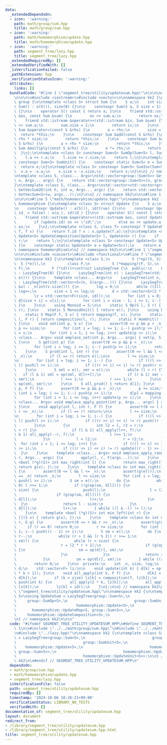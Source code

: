```yaml
---
data:
  _extendedDependsOn:
  - icon: ':warning:'
    path: math/group/sum.hpp
    title: math/group/sum.hpp
  - icon: ':warning:'
    path: math/homomorphism/update.hpp
    title: math/homomorphism/update.hpp
  - icon: ':warning:'
    path: segment_tree/lazy.hpp
    title: segment_tree/lazy.hpp
  _extendedRequiredBy: []
  _extendedVerifiedWith: []
  _isVerificationFailed: false
  _pathExtension: hpp
  _verificationStatusIcon: ':warning:'
  attributes:
    links: []
  bundledCode: "#line 1 \"segment_tree/utility/updatesum.hpp\"\n\n\n\n#line 1 \"math/group/sum.hpp\"\
    \n\n\n\n#include <iostream>\n#include <vector>\n\nnamespace kk2 {\n\nnamespace\
    \ group {\n\ntemplate <class S> struct Sum {\n    S a;\n    int size;\n\n    constexpr\
    \ Sum() : a(S()), size(0) {}\n\n    constexpr Sum(S a, S size = 1) : a(a), size(size)\
    \ {}\n\n    operator S() const { return a; }\n\n    friend std::ostream &operator<<(std::ostream\
    \ &os, const Sum &sum) {\n        os << sum.a;\n        return os;\n    }\n\n\
    \    friend std::istream &operator>>(std::istream &is, Sum &sum) {\n        is\
    \ >> sum.a;\n        sum.size = 1;\n        return is;\n    }\n\n    constexpr\
    \ Sum &operator=(const S &rhs) {\n        a = rhs;\n        size = 1;\n      \
    \  return *this;\n    }\n\n    constexpr Sum &add(const S &rhs) {\n        a +=\
    \ rhs * size;\n        return *this;\n    }\n\n    constexpr Sum &update(const\
    \ S &rhs) {\n        a = rhs * size;\n        return *this;\n    }\n\n    constexpr\
    \ Sum &multiply(const S &rhs) {\n        a *= rhs;\n        return *this;\n  \
    \  }\n};\n\ntemplate <class S> constexpr Sum<S> SumOp(Sum<S> l, Sum<S> r) {\n\
    \    l.a += r.a;\n    l.size += r.size;\n    return l;\n}\n\ntemplate <class S>\
    \ constexpr Sum<S> SumUnit() {\n    constexpr static Sum<S> e = Sum<S>();\n  \
    \  return e;\n}\n\ntemplate <class S> constexpr Sum<S> SumInv(Sum<S> x) {\n  \
    \  x.a = -x.a;\n    x.size = -x.size;\n    return x;\n}\n\n} // namespace group\n\
    \ntemplate <class S, class... Args>\nstd::vector<group::Sum<S>> GetVecSum(int\
    \ n, Args... args) {\n    return std::vector<group::Sum<S>>(n, group::Sum<S>(args...));\n\
    }\n\ntemplate <class S, class... Args>\nstd::vector<std::vector<group::Sum<S>>>\
    \ GetVecSum2D(int h, int w, Args... args) {\n    return std::vector<std::vector<group::Sum<S>>>(h,\
    \ GetVecSum<S>(w, args...));\n}\n\n} // namespace kk2\n\n\n#line 1 \"math/homomorphism/update.hpp\"\
    \n\n\n\n#line 5 \"math/homomorphism/update.hpp\"\n\nnamespace kk2 {\n\nnamespace\
    \ homomorphism {\n\ntemplate <class S> struct Update {\n    S a;\n    bool id;\n\
    \n    constexpr Update() : a(S()), id(true) {}\n\n    constexpr Update(S a_, bool\
    \ id_ = false) : a(a_), id(id_) {}\n\n    operator S() const { return a; }\n\n\
    \    friend std::ostream &operator<<(std::ostream &os, const Update &update) {\n\
    \        if (update.id) os << \"id\";\n        else os << update.a;\n        return\
    \ os;\n    }\n};\n\ntemplate <class S, class T> constexpr T UpdateMap(Update<S>\
    \ f, T x) {\n    return f.id ? x : x.update(f.a);\n}\n\ntemplate <class S> constexpr\
    \ Update<S> UpdateComposition(Update<S> l, Update<S> r) {\n    if (l.id) return\
    \ r;\n    return l;\n}\n\ntemplate <class S> constexpr Update<S> UpdateUnit()\
    \ {\n    constexpr static Update<S> e = Update<S>();\n    return e;\n}\n\n} //\
    \ namespace homomorphism\n\n} // namespace kk2\n\n\n#line 1 \"segment_tree/lazy.hpp\"\
    \n\n\n\n#include <cassert>\n#include <functional>\n#line 7 \"segment_tree/lazy.hpp\"\
    \n\nnamespace kk2 {\n\ntemplate <class S,\n          S (*op)(S, S),\n        \
    \  S (*e)(),\n          class F,\n          S (*mapping)(F, S),\n          F (*composition)(F,\
    \ F),\n          F (*id)()>\nstruct LazySegTree {\n  public:\n    LazySegTree()\
    \ : LazySegTree(0) {}\n\n    LazySegTree(int n) : LazySegTree(std::vector<S>(n,\
    \ e())) {}\n\n    template <class... Args>\n    LazySegTree(int n, Args... args)\
    \ : LazySegTree(std::vector<S>(n, S(args...))) {}\n\n    LazySegTree(const std::vector<S>\
    \ &v) : _n(int(v.size())) {\n        log = 0;\n        while ((1ll << log) < _n)\
    \ log++;\n        size = 1 << log;\n        d = std::vector<S>(2 * size, e());\n\
    \        lz = std::vector<F>(size, id());\n        for (int i = 0; i < _n; i++)\
    \ d[size + i] = v[i];\n        for (int i = size - 1; i >= 1; i--) { update(i);\
    \ }\n    }\n\n    using Monoid = S;\n\n    static S Op(S l, S r) { return op(l,\
    \ r); }\n\n    static S MonoidUnit() { return e(); }\n\n    using Hom = F;\n\n\
    \    static S Map(F f, S x) { return mapping(f, x); }\n\n    static F Composition(F\
    \ l, F r) { return composition(l, r); }\n\n    static F HomUnit() { return id();\
    \ }\n\n    void set(int p, S x) {\n        assert(0 <= p && p < _n);\n       \
    \ p += size;\n        for (int i = log; i >= 1; i--) push(p >> i);\n        d[p]\
    \ = x;\n        for (int i = 1; i <= log; i++) update(p >> i);\n    }\n\n    template\
    \ <class... Args> void emplace_set(int p, Args... args) { set(p, S(args...));\
    \ }\n\n    S get(int p) {\n        assert(0 <= p && p < _n);\n        p += size;\n\
    \        for (int i = log; i >= 1; i--) push(p >> i);\n        return d[p];\n\
    \    }\n\n    S prod(int l, int r) {\n        assert(0 <= l && l <= r && r <=\
    \ _n);\n        if (l == r) return e();\n\n        l += size;\n        r += size;\n\
    \n        for (int i = log; i >= 1; i--) {\n            if (((l >> i) << i) !=\
    \ l) push(l >> i);\n            if (((r >> i) << i) != r) push(r >> i);\n    \
    \    }\n\n        S sml = e(), smr = e();\n        while (l < r) {\n         \
    \   if (l & 1) sml = op(sml, d[l++]);\n            if (r & 1) smr = op(d[--r],\
    \ smr);\n            l >>= 1;\n            r >>= 1;\n        }\n\n        return\
    \ op(sml, smr);\n    }\n\n    S all_prod() { return d[1]; }\n\n    void apply(int\
    \ p, F f) {\n        assert(0 <= p && p < _n);\n        p += size;\n        for\
    \ (int i = log; i >= 1; i--) push(p >> i);\n        d[p] = mapping(f, d[p]);\n\
    \        for (int i = 1; i <= log; i++) update(p >> i);\n    }\n\n    template\
    \ <class... Args> void emplace_apply_point(int p, Args... args) { apply(p, F(args...));\
    \ }\n\n    void apply(int l, int r, F f) {\n        assert(0 <= l && l <= r &&\
    \ r <= _n);\n        if (l == r) return;\n\n        l += size;\n        r += size;\n\
    \n        for (int i = log; i >= 1; i--) {\n            if (((l >> i) << i) !=\
    \ l) push(l >> i);\n            if (((r >> i) << i) != r) push((r - 1) >> i);\n\
    \        }\n\n        {\n            int l2 = l, r2 = r;\n            while (l\
    \ < r) {\n                if (l & 1) all_apply(l++, f);\n                if (r\
    \ & 1) all_apply(--r, f);\n                l >>= 1;\n                r >>= 1;\n\
    \            }\n            l = l2;\n            r = r2;\n        }\n\n      \
    \  for (int i = 1; i <= log; i++) {\n            if (((l >> i) << i) != l) update(l\
    \ >> i);\n            if (((r >> i) << i) != r) update((r - 1) >> i);\n      \
    \  }\n    }\n\n    template <class... Args> void emplace_apply_range(int l, int\
    \ r, Args... args) {\n        apply(l, r, F(args...));\n    }\n\n    template\
    \ <bool (*g)(S)> int max_right(int l) {\n        return max_right(l, [](S x) {\
    \ return g(x); });\n    }\n\n    template <class G> int max_right(int l, G g)\
    \ {\n        assert(0 <= l && l <= _n);\n        assert(g(e()));\n        if (l\
    \ == _n) return _n;\n        l += size;\n        for (int i = log; i >= 1; i--)\
    \ push(l >> i);\n        S sm = e();\n        do {\n            while (l % 2 ==\
    \ 0) l >>= 1;\n            if (!g(op(sm, d[l]))) {\n                while (l <\
    \ size) {\n                    push(l);\n                    l = (2 * l);\n  \
    \                  if (g(op(sm, d[l]))) {\n                        sm = op(sm,\
    \ d[l]);\n                        l++;\n                    }\n              \
    \  }\n                return l - size;\n            }\n            sm = op(sm,\
    \ d[l]);\n            l++;\n        } while ((l & -l) != l);\n        return _n;\n\
    \    }\n\n    template <bool (*g)(S)> int min_left(int r) {\n        return min_left(r,\
    \ [](S x) { return g(x); });\n    }\n\n    template <class G> int min_left(int\
    \ r, G g) {\n        assert(0 <= r && r <= _n);\n        assert(g(e()));\n   \
    \     if (r == 0) return 0;\n        r += size;\n        for (int i = log; i >=\
    \ 1; i--) push((r - 1) >> i);\n        S sm = e();\n        do {\n           \
    \ r--;\n            while (r > 1 && (r % 2)) r >>= 1;\n            if (!g(op(d[r],\
    \ sm))) {\n                while (r < size) {\n                    push(r);\n\
    \                    r = (2 * r + 1);\n                    if (g(op(d[r], sm)))\
    \ {\n                        sm = op(d[r], sm);\n                        r--;\n\
    \                    }\n                }\n                return r + 1 - size;\n\
    \            }\n            sm = op(d[r], sm);\n        } while ((r & -r) != r);\n\
    \        return 0;\n    }\n\n  private:\n    int _n, size, log;\n    std::vector<S>\
    \ d;\n    std::vector<F> lz;\n\n    void update(int k) { d[k] = op(d[2 * k], d[2\
    \ * k + 1]); }\n\n    void all_apply(int k, F f) {\n        d[k] = mapping(f,\
    \ d[k]);\n        if (k < size) lz[k] = composition(f, lz[k]);\n    }\n\n    void\
    \ push(int k) {\n        all_apply(2 * k, lz[k]);\n        all_apply(2 * k + 1,\
    \ lz[k]);\n        lz[k] = id();\n    }\n};\n\n} // namespace kk2\n\n\n#line 7\
    \ \"segment_tree/utility/updatesum.hpp\"\n\nnamespace kk2 {\n\ntemplate <class\
    \ S>\nusing UpdateSum = LazySegTree<group::Sum<S>,\n                         \
    \     group::SumOp<S>,\n                              group::SumUnit<S>,\n   \
    \                           homomorphism::Update<S>,\n                       \
    \       homomorphism::UpdateMap<S, group::Sum<S>>,\n                         \
    \     homomorphism::UpdateComposition<S>,\n                              homomorphism::UpdateUnit<S>>;\n\
    \n} // namespace kk2\n\n\n"
  code: "#ifndef SEGMENT_TREE_UTILITY_UPDATESUM_HPP\n#define SEGMENT_TREE_UTILITY_UPDATESUM_HPP\
    \ 1\n\n#include \"../../math/group/sum.hpp\"\n#include \"../../math/homomorphism/update.hpp\"\
    \n#include \"../lazy.hpp\"\n\nnamespace kk2 {\n\ntemplate <class S>\nusing UpdateSum\
    \ = LazySegTree<group::Sum<S>,\n                              group::SumOp<S>,\n\
    \                              group::SumUnit<S>,\n                          \
    \    homomorphism::Update<S>,\n                              homomorphism::UpdateMap<S,\
    \ group::Sum<S>>,\n                              homomorphism::UpdateComposition<S>,\n\
    \                              homomorphism::UpdateUnit<S>>;\n\n} // namespace\
    \ kk2\n\n#endif // SEGMENT_TREE_UTILITY_UPDATESUM_HPP\n"
  dependsOn:
  - math/group/sum.hpp
  - math/homomorphism/update.hpp
  - segment_tree/lazy.hpp
  isVerificationFile: false
  path: segment_tree/utility/updatesum.hpp
  requiredBy: []
  timestamp: '2024-10-06 18:26:21+09:00'
  verificationStatus: LIBRARY_NO_TESTS
  verifiedWith: []
documentation_of: segment_tree/utility/updatesum.hpp
layout: document
redirect_from:
- /library/segment_tree/utility/updatesum.hpp
- /library/segment_tree/utility/updatesum.hpp.html
title: segment_tree/utility/updatesum.hpp
---
```

